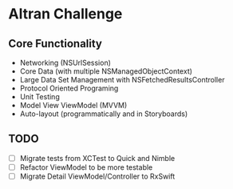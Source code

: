 # Altran Challenge

## Core Functionality
- Networking (NSUrlSession)
- Core Data (with multiple NSManagedObjectContext)
- Large Data Set Management with NSFetchedResultsController
- Protocol Oriented Programing
- Unit Testing
- Model View ViewModel (MVVM)
- Auto-layout (programmatically and in Storyboards)

## TODO
- [ ] Migrate tests from XCTest to Quick and Nimble
- [ ] Refactor ViewModel to be more testable
- [ ] Migrate Detail ViewModel/Controller to RxSwift